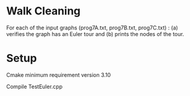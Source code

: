 # Walk Cleaning
For each of the input graphs  (prog7A.txt, prog7B.txt, prog7C.txt) :  (a) verifies the graph has an Euler tour and (b) prints the nodes of the tour.  

# Setup
Cmake minimum requirement version 3.10

Compile TestEuler.cpp
